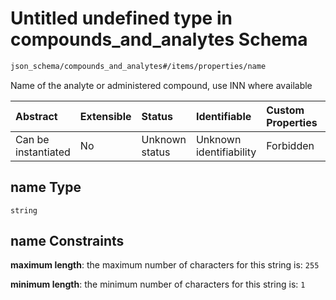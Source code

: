 # Untitled undefined type in compounds\_and\_analytes Schema

```txt
json_schema/compounds_and_analytes#/items/properties/name
```

Name of the analyte or administered compound, use INN where available

| Abstract            | Extensible | Status         | Identifiable            | Custom Properties | Additional Properties | Access Restrictions | Defined In                                                                                                    |
| :------------------ | :--------- | :------------- | :---------------------- | :---------------- | :-------------------- | :------------------ | :------------------------------------------------------------------------------------------------------------ |
| Can be instantiated | No         | Unknown status | Unknown identifiability | Forbidden         | Allowed               | none                | [compounds\_and\_analytes.schema.json\*](../../out/compounds_and_analytes.schema.json "open original schema") |

## name Type

`string`

## name Constraints

**maximum length**: the maximum number of characters for this string is: `255`

**minimum length**: the minimum number of characters for this string is: `1`
